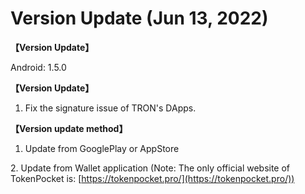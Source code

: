 # Version Update (Jun 13, 2022)

**【Version Update】**

Android: 1.5.0



**【Version Update】**

1. Fix the signature issue of TRON's DApps.



**【Version update method】‌**

1. Update from GooglePlay or AppStore

&#x20; 2\. Update from Wallet application (Note: The only official website of TokenPocket is: [https://tokenpocket.pro/](https://tokenpocket.pro/))

